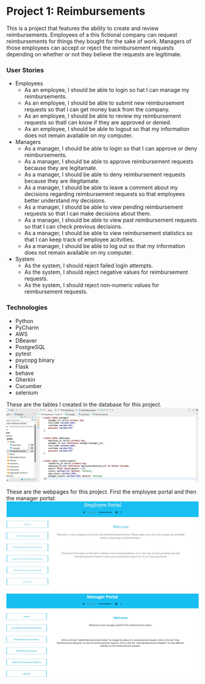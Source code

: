# Project 1: Reimbursements

This is a project that features the ability to create and review reimbursements. Employees of a this fictional company can request reimbursements for things they bought for the sake of work. Managers of those employees can accept or reject the reimbursement requests depending on whether or not they believe the requests are legitimate.


### User Stories
- Employees
    - As an employee, I should be able to login so hat I can manage my reimbursements.
    - As an employee, I should be able to submit new reimbursement requests so that I can get money back from the company.
    - As an employee, I should be able to review my reimbursement requests so thatI can know if they are approved or denied.
    - As an employee, I should be able to logout so that my information does not remain available on my computer.
- Managers
    - As a manager, I should be able to login so that I can approve or deny reimbursements.
    - As a manager, I should be able to approve reimbursement requests because they are legitamate.
    - As a manager, I should be able to deny reimbursement requests because they are illegitamate.
    - As a manager, I should be able to leave a comment about my decisions regarding reimbursement requests so that employees better understand my decisions.
    - As a manager, I should be able to view pending reimbursement requests so that I can make decisions about them.
    - As a manager, I should be able to view past reimbursement requests so that I can check previous decisions.
    - As a manager, I should be able to view reimbursement statistics so that I can keep track of employee acitvities.
    - As a manager, I should be able to log out so that my information does not remain available on my computer.
- System
    - As the system, I should reject failed login attempts.
    - As the system, I should reject negative values for reimbursement requests.
    - As the system, I should reject non-numeric values for reimbursement requests.



### Technologies
- Python
- PyCharm
- AWS
- DBeaver
- PostgreSQL
- pytest
- psycopg binary
- Flask
- behave
- Gherkin
- Cucumber
- selenium



These are the tables I created in the database for this project.
![PostgreSQL tables](/front-end/images/db-tables.jpg)



These are the webpages for this project. First the employee portal and then the manager portal:
![Employee_Portal](employee-home.jpg)

![Manager_Portal](manager-home.jpg)
